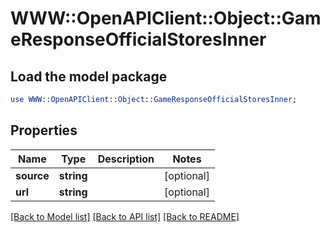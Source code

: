 # WWW::OpenAPIClient::Object::GameResponseOfficialStoresInner

## Load the model package
```perl
use WWW::OpenAPIClient::Object::GameResponseOfficialStoresInner;
```

## Properties
Name | Type | Description | Notes
------------ | ------------- | ------------- | -------------
**source** | **string** |  | [optional] 
**url** | **string** |  | [optional] 

[[Back to Model list]](../README.md#documentation-for-models) [[Back to API list]](../README.md#documentation-for-api-endpoints) [[Back to README]](../README.md)


